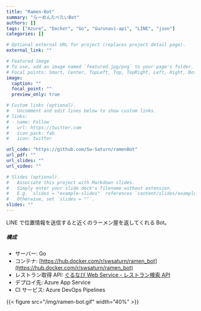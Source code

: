 ```yaml
---
title: "Ramen-Bot"
summary: "らーめんたべたいBot"
authors: []
tags: ["Azure", "Docker", "Go", "Gurunavi-api", "LINE", "json"]
categories: []

# Optional external URL for project (replaces project detail page).
external_link: ""

# Featured image
# To use, add an image named `featured.jpg/png` to your page's folder.
# Focal points: Smart, Center, TopLeft, Top, TopRight, Left, Right, BottomLeft, Bottom, BottomRight.
image:
  caption: ""
  focal_point: ""
  preview_only: true

# Custom links (optional).
#   Uncomment and edit lines below to show custom links.
# links:
# - name: Follow
#   url: https://twitter.com
#   icon_pack: fab
#   icon: twitter

url_code: "https://github.com/Sw-Saturn/ramenBot"
url_pdf: ""
url_slides: ""
url_video: ""

# Slides (optional).
#   Associate this project with Markdown slides.
#   Simply enter your slide deck's filename without extension.
#   E.g. `slides = "example-slides"` references `content/slides/example-slides.md`.
#   Otherwise, set `slides = ""`.
slides: ""
---
```


LINE で位置情報を送信すると近くのラーメン屋を返してくれる Bot。

##### 構成

- サーバー: Go
- コンテナ: [https://hub.docker.com/r/swsaturn/ramen_bot](https://hub.docker.com/r/swsaturn/ramen_bot)
- レストラン取得 API: [ぐるなび Web Service - レストラン検索 API](https://api.gnavi.co.jp/api/manual/restsearch/)
- デプロイ先: Azure App Service
- CI サービス: Azure DevOps Pipelines

{{< figure src="/img/ramen-bot.gif" width="40%" >}}
